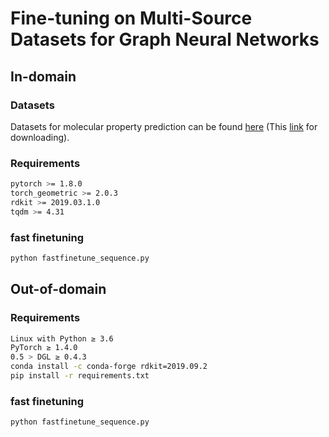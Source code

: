 
# Fine-tuning on Multi-Source Datasets for Graph Neural Networks


## In-domain

### Datasets

Datasets for molecular property prediction can be found [here](https://github.com/snap-stanford/pretrain-gnns#dataset-download) (This [link](http://snap.stanford.edu/gnn-pretrain/data/chem_dataset.zip) for downloading).

### Requirements
```bash
pytorch >= 1.8.0
torch_geometric >= 2.0.3
rdkit >= 2019.03.1.0
tqdm >= 4.31
```

### fast finetuning
```bash
python fastfinetune_sequence.py
```


## Out-of-domain

### Requirements
```bash
Linux with Python ≥ 3.6
PyTorch ≥ 1.4.0
0.5 > DGL ≥ 0.4.3
conda install -c conda-forge rdkit=2019.09.2
pip install -r requirements.txt
```

### fast finetuning
```bash
python fastfinetune_sequence.py
```






